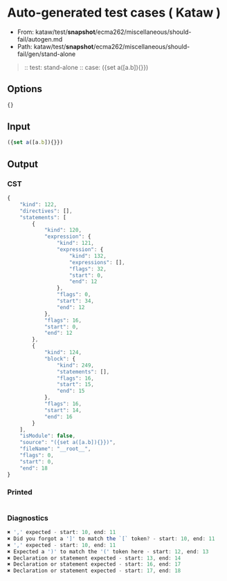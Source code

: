 # Auto-generated test cases ( Kataw )
- From: kataw/test/__snapshot__/ecma262/miscellaneous/should-fail/autogen.md
- Path: kataw/test/__snapshot__/ecma262/miscellaneous/should-fail/gen/stand-alone
> :: test: stand-alone
> :: case: ({set a([a.b]){}})
## Options

`````js
{}
`````
## Input

`````js
({set a([a.b]){}})
`````
## Output

### CST

```javascript
{
    "kind": 122,
    "directives": [],
    "statements": [
        {
            "kind": 120,
            "expression": {
                "kind": 121,
                "expression": {
                    "kind": 132,
                    "expressions": [],
                    "flags": 32,
                    "start": 0,
                    "end": 12
                },
                "flags": 0,
                "start": 34,
                "end": 12
            },
            "flags": 16,
            "start": 0,
            "end": 12
        },
        {
            "kind": 124,
            "block": {
                "kind": 249,
                "statements": [],
                "flags": 16,
                "start": 15,
                "end": 15
            },
            "flags": 16,
            "start": 14,
            "end": 16
        }
    ],
    "isModule": false,
    "source": "({set a([a.b]){}})",
    "fileName": "__root__",
    "flags": 0,
    "start": 0,
    "end": 18
}
```

### Printed

```javascript

```

### Diagnostics

```javascript
✖ ',' expected - start: 10, end: 11
✖ Did you forgot a ']' to match the `[` token? - start: 10, end: 11
✖ ',' expected - start: 10, end: 11
✖ Expected a ')' to match the '(' token here - start: 12, end: 13
✖ Declaration or statement expected - start: 13, end: 14
✖ Declaration or statement expected - start: 16, end: 17
✖ Declaration or statement expected - start: 17, end: 18

```

